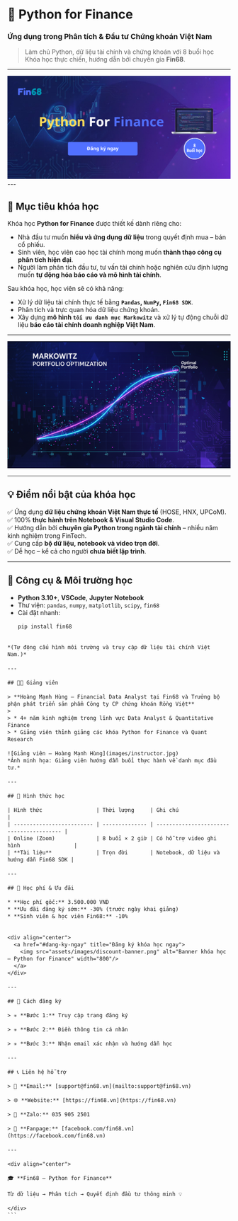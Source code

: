 


# 🐍 Python for Finance  
### Ứng dụng trong Phân tích & Đầu tư Chứng khoán Việt Nam

> Làm chủ Python, dữ liệu tài chính và chứng khoán với 8 buổi học  
> Khóa học thực chiến, hướng dẫn bởi chuyên gia **Fin68**.

---

<div align="center">
  <a href="#dang-ky-ngay" title="Đăng ký khóa học ngay">
    <img src="assets/images/banner-course.png" alt="Banner khóa học – Python for Finance" width="800"/>
  </a>
</div>
---

## 🎯 Mục tiêu khóa học
Khóa học **Python for Finance** được thiết kế dành riêng cho:

- Nhà đầu tư muốn **hiểu và ứng dụng dữ liệu** trong quyết định mua – bán cổ phiếu.  
- Sinh viên, học viên cao học tài chính mong muốn **thành thạo công cụ phân tích hiện đại**.  
- Người làm phân tích đầu tư, tư vấn tài chính hoặc nghiên cứu định lượng muốn **tự động hóa báo cáo và mô hình tài chính**.

Sau khóa học, học viên sẽ có khả năng:

- Xử lý dữ liệu tài chính thực tế bằng **`Pandas`, `NumPy`, `Fin68 SDK`**.  
- Phân tích và trực quan hóa dữ liệu chứng khoán.  
- Xây dựng **mô hình `tối ưu danh mục Markowitz`** và xử lý tự động chuỗi dữ liệu **báo cáo tài chính doanh nghiệp Việt Nam**.

---

<div align="center">
  <a href="#dang-ky-ngay" title="Đăng ký khóa học ngay">
    <img src="assets/images/markowitz.png" alt="Banner khóa học – Python for Finance" width="800"/>
  </a>
</div>

---

## 💡 Điểm nổi bật của khóa học
✅ Ứng dụng **dữ liệu chứng khoán Việt Nam thực tế** (HOSE, HNX, UPCoM).  
✅ 100% **thực hành trên Notebook & Visual Studio Code**.  
✅ Hướng dẫn bởi **chuyên gia Python trong ngành tài chính** – nhiều năm kinh nghiệm trong FinTech.  
✅ Cung cấp **bộ dữ liệu, notebook và video trọn đời**.  
✅ Dễ học – kể cả cho người **chưa biết lập trình**.

---

## 🧰 Công cụ & Môi trường học
- **Python 3.10+**, **VSCode**, **Jupyter Notebook**
- Thư viện: `pandas`, `numpy`, `matplotlib`, `scipy`, `fin68`
- Cài đặt nhanh:  
  ```bash
  pip install fin68
````

*(Tự động cấu hình môi trường và truy cập dữ liệu tài chính Việt Nam.)*

---

## 👨‍🏫 Giảng viên

> **Hoàng Mạnh Hùng – Financial Data Analyst tại Fin68 và Trưởng bộ phận phát triển sản phẩm Công ty CP chứng khoán Rồng Việt**
>
> * 4+ năm kinh nghiệm trong lĩnh vực Data Analyst & Quantitative Finance
> * Giảng viên thỉnh giảng các khóa Python for Finance và Quant Research

![Giảng viên – Hoàng Mạnh Hùng](images/instructor.jpg)
*Ảnh minh họa: Giảng viên hướng dẫn buổi thực hành về danh mục đầu tư.*

---

## 📅 Hình thức học

| Hình thức                 | Thời lượng     | Ghi chú                                  |
| ------------------------- | -------------- | ---------------------------------------- |
| Online (Zoom)             | 8 buổi × 2 giờ | Có hỗ trợ video ghi hình                 |
| **Tài liệu**              | Trọn đời       | Notebook, dữ liệu và hướng dẫn Fin68 SDK |

---

## 💸 Học phí & Ưu đãi

* **Học phí gốc:** 3.500.000 VND
* **Ưu đãi đăng ký sớm:** -30% (trước ngày khai giảng)
* **Sinh viên & học viên Fin68:** -10%


<div align="center">
  <a href="#dang-ky-ngay" title="Đăng ký khóa học ngay">
    <img src="assets/images/discount-banner.png" alt="Banner khóa học – Python for Finance" width="800"/>
  </a>
</div>

---

## 🧾 Cách đăng ký

> ✳️ **Bước 1:** Truy cập trang đăng ký

> ✳️ **Bước 2:** Điền thông tin cá nhân

> ✳️ **Bước 3:** Nhận email xác nhận và hướng dẫn học

---

## 📞 Liên hệ hỗ trợ

> 📧 **Email:** [support@fin68.vn](mailto:support@fin68.vn)

> 🌐 **Website:** [https://fin68.vn](https://fin68.vn)

> 📱 **Zalo:** 035 905 2501

> 💬 **Fanpage:** [facebook.com/fin68.vn](https://facebook.com/fin68.vn)

---

<div align="center">

🎓 **Fin68 – Python for Finance**

Từ dữ liệu → Phân tích → Quyết định đầu tư thông minh 💡

</div>
```






